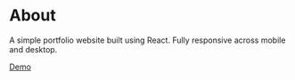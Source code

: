 # About

A simple portfolio website built using React. Fully responsive across mobile and desktop.

[Demo](https://www.brendandebusk.com)